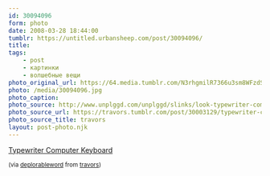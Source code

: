 ```yaml
---
id: 30094096
form: photo
date: 2008-03-28 18:44:00
tumblr: https://untitled.urbansheep.com/post/30094096/
title:
tags:
    - post
    - картинки
    - волшебные вещи
photo_original_url: https://64.media.tumblr.com/N3rhgmilR7366u3sm8WFzdS6_540.jpg
photo: /media/30094096.jpg
photo_caption: 
photo_source: http://www.unplggd.com/unplggd/slinks/look-typewriter-computer-keyboard-046478
photo_source_url: https://travors.tumblr.com/post/30003129/typewriter-computer-keyboard
photo_source_title: travors
layout: post-photo.njk
---
```


<p><a href="http://www.unplggd.com/unplggd/slinks/look-typewriter-computer-keyboard-046478">Typewriter Computer Keyboard</a></p>

<p><small>(via <a href="http://thedeplorableword.net/post/30011006">deplorableword</a> from <a href="http://travors.com/post/30003129">travors</a>)</small></p>
